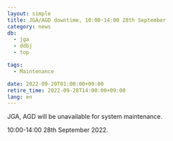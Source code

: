 ```yaml
---
layout: simple
title: JGA/AGD downtime, 10:00-14:00 28th September
category: news
db:
  - jga
  - ddbj
  - top

tags:
  - Maintenance

date: 2022-09-20T01:00:00+09:00
retire_time: 2022-09-28T14:00:00+09:00
lang: en
---
```


JGA, AGD will be unavailable for system maintenance.   

10:00-14:00 28th September 2022.



